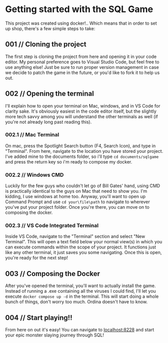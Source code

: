 # Getting started with the SQL Game
This project was created using docker!.. Which means that in order to set up shop, there's a few simple steps to take:

## 001 // Cloning the project
The first step is cloning the project from here and opening it in your code editor. My personal preference goes to Visual Studio Code, but feel free to use anything else! Just be sure to run proper version management in case we decide to patch the game in the future, or you'd like to fork it to help us out.

## 002 // Opening the terminal
I'll explain how to open your terminal on Mac, windows, and in VS Code for clarity sake. It's obviously easiest in the code editor itself, but the slightly more tech savvy among you will understand the other terminals as well (if you're not already long past reading this).

  ### 002.1 // Mac Terminal
  On mac, press the Spotlight Search button (F4, Search Icon), and type in "Terminal". From here, navigate to the location you have stored your project.
  I've added mine to the documents folder, so i'll type `cd documents/sqlgame` and press the return key so i'm ready to compose my docker.

  ### 002.2 // Windows CMD
  Luckily for the few guys who couldn't let go of Bill Gates' hand, using CMD is practically identical to the guys on Mac that need to show you. I'm kidding, I use windows at home   too. Anyway, you'll want to open up Command Prompt and use `cd your\file\path` to navigate to wherever you've put your project folder. Once you're there, you can move on to        composing the docker.

  ### 002.3 // VS Code Integrated Terminal
  Inside VS Code, navigate to the "Terminal" section and select "New Terminal". This will open a text field below your normal view(s) in which you can execute commands within the   scope of your project. It functions just like any other terminal, it just saves you some navigating. Once this is open, you're ready for the next step!

## 003 // Composing the Docker
After you've opened the terminal, you'll want to actually install the game. Instead of running a .exe containing all the viruses I could find, I'll let you execute
`docker compose up -d` in the terminal. This will start doing a whole bunch of things, don't worry too much. Ordina doesn't have to know.

## 004 // Start playing!!
From here on out it's easy! You can navigate to [localhost:8228](localhost:8228) and start your epic monster slaying journey through SQL!
